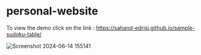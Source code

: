 # personal-website

To view the demo click on the link : https://sahand-edrisi.github.io/sample-sudoku-table/

![Screenshot 2024-06-14 155141](https://github.com/Sahand-Edrisi/sample-sudoku-table/assets/107874587/b740bbc7-4183-4b19-9d13-802212a8f325)
